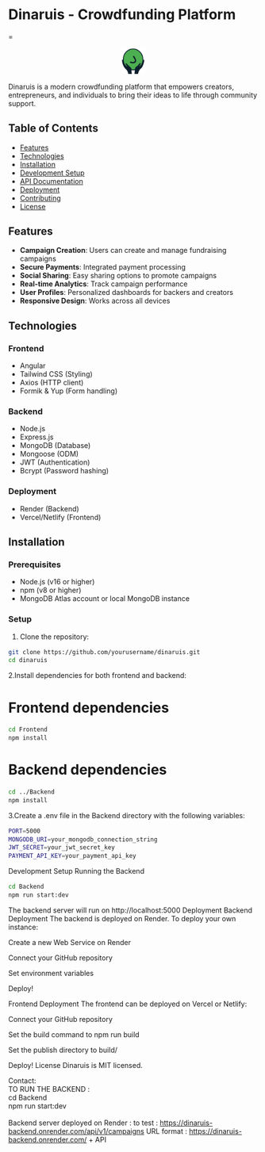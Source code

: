 # Dinaruis - Crowdfunding Platform

=
<div align="center">
    <img src="Frontend/public/logo.png" alt="Logo" width="10%" height="10%">
</div>

Dinaruis is a modern crowdfunding platform that empowers creators, entrepreneurs, and individuals to bring their ideas to life through community support.

## Table of Contents
- [Features](#features)
- [Technologies](#technologies)
- [Installation](#installation)
- [Development Setup](#development-setup)
- [API Documentation](#api-documentation)
- [Deployment](#deployment)
- [Contributing](#contributing)
- [License](#license)

## Features

- **Campaign Creation**: Users can create and manage fundraising campaigns
- **Secure Payments**: Integrated payment processing
- **Social Sharing**: Easy sharing options to promote campaigns
- **Real-time Analytics**: Track campaign performance
- **User Profiles**: Personalized dashboards for backers and creators
- **Responsive Design**: Works across all devices

## Technologies

### Frontend
- Angular
- Tailwind CSS (Styling)
- Axios (HTTP client)
- Formik & Yup (Form handling)

### Backend
- Node.js
- Express.js
- MongoDB (Database)
- Mongoose (ODM)
- JWT (Authentication)
- Bcrypt (Password hashing)

### Deployment
- Render (Backend)
- Vercel/Netlify (Frontend)

## Installation

### Prerequisites
- Node.js (v16 or higher)
- npm (v8 or higher)
- MongoDB Atlas account or local MongoDB instance

### Setup

1. Clone the repository:
```bash
git clone https://github.com/yourusername/dinaruis.git
cd dinaruis
```
2.Install dependencies for both frontend and backend:

# Frontend dependencies
```bash
cd Frontend
npm install
```

# Backend dependencies
```bash
cd ../Backend
npm install
```
3.Create a .env file in the Backend directory with the following variables:
```bash
PORT=5000
MONGODB_URI=your_mongodb_connection_string
JWT_SECRET=your_jwt_secret_key
PAYMENT_API_KEY=your_payment_api_key
```
Development Setup
Running the Backend
```bash
cd Backend
npm run start:dev
```
The backend server will run on http://localhost:5000
Deployment
Backend Deployment
The backend is deployed on Render. To deploy your own instance:

Create a new Web Service on Render

Connect your GitHub repository

Set environment variables

Deploy!

Frontend Deployment
The frontend can be deployed on Vercel or Netlify:

Connect your GitHub repository

Set the build command to npm run build

Set the publish directory to build/

Deploy!
License
Dinaruis is MIT licensed.

Contact: 
<br>
TO RUN THE BACKEND : <br>
cd Backend <br>
npm run start:dev <br>
<br> 
Backend server deployed on Render : 
to test : https://dinaruis-backend.onrender.com/api/v1/campaigns
URL format :  https://dinaruis-backend.onrender.com/ + API
